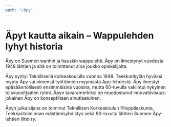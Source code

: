 ```yaml
---
path: "/äpy"
---
```


# Äpyt kautta aikain – Wappulehden lyhyt historia

Äpy on Suomen wanhin ja hauskin wappulehti. Äpy on ilmestynyt vuodesta 1948 lähtien ja sitä on toimittanut aina joukko opiskelijoita.

Äpy syntyi Teknillisellä korkeakoululla vuonna 1948. Teekkarikylän hyväksi myyty Äpy sai nimensä työttömien myymästä Apu-lehdestä. Äpy ilmestyi epäsäännöllisesti ensimmäisinä vuosina, mutta 60-luvulla vakiintui nykyinen toisvuosittainen rytmi. Äpyn tavaramerkiksi on muodostunut innovatiivisuus: jokainen Äpy on konseptiltaan ainutlaatuinen.

Äpyn julkaisijana on toiminut Teknillisen Korkeakoulun Ylioppilaskunta, Teekkaritoiminnan edistämisyhdistys sekä 90-luvulta lähtien Suomen Äpy-lehtien liitto ry.
